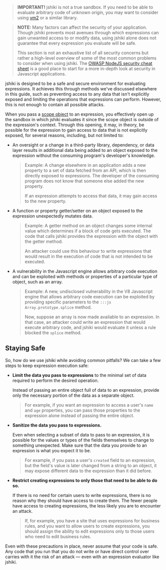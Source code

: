 > **IMPORTANT!** jshiki is not a true sandbox. If you need to be able to evaluate arbitrary code of unknown origin, you may want to consider using [vm2] or a similar library.

> **NOTE:** Many factors can affect the security of your application. Though jshiki prevents most avenues through which expressions can gain unwanted access to or modify data, using jshiki alone does not guarantee that every expression you evaluate will be safe.
>
> This section is not an exhaustive list of all security concerns but rather a high-level overview of some of the most common problems to consider when using jshiki. The [OWASP NodeJS security cheat sheet] is a good place to start for a more in-depth look at security in Javascript applications.

jshiki is designed to be a safe and secure environment for evaluating expressions. It achieves this through methods we've discussed elsewhere in this guide, such as preventing access to any data that isn't explicitly exposed and limiting the operations that expressions can perform. However, this is not enough to contain all possible attacks.

When you pass a [scope object] to an expression, you effectively open up the sandbox in which jshiki evaluates it since the scope object is outside of the expression's context. Through this opening, it may, in theory, be possible for the expression to gain access to data that is not explicitly exposed, for several reasons, including, but not limited to:

- An oversight or a change in a third-party library, dependency, or data layer results in additional data being added to an object exposed to the expression without the consuming program's developer's knowledge.

    > Example: A change elsewhere in an application adds a new property to a set of data fetched from an API, which is then directly exposed to expressions. The developer of the consuming program does not know that someone else added the new property.
    >
    > If an expression attempts to access that data, it may gain access to the new property.

- A function or property getter/setter on an object exposed to the expression unexpectedly mutates data.

    > Example: A getter method on an object changes some internal value which determines if a block of code gets executed. The code that calls jshiki provides the expression with the object with the getter method.
    >
    > An attacker could use this behaviour to write expressions that would result in the execution of code that is not intended to be executed.

- A vulnerability in the Javascript engine allows arbitrary code execution and can be exploited with methods or properties of a particular type of object, such as an array.

    > Example: A new, undisclosed vulnerability in the V8 Javascript engine that allows arbitrary code execution can be exploited by providing specific parameters to the `:::js Array.prototype.splice` method.
    >
    > Now, suppose an array is now made available to an expression. In that case, an attacker could write an expression that would execute arbitrary code, and jshiki would evaluate it unless a rule blocked the `splice` method.

## Staying Safe

So, how do we use jshiki while avoiding common pitfalls? We can take a few steps to keep expression execution safe:

- **Limit the data you pass to expressions** to the minimal set of data required to perform the desired operation.

    Instead of passing an entire object full of data to an expression, provide only the necessary portion of the data as a separate object.

    > For example, if you want an expression to access a user's `name` and `age` properties, you can pass those properties to the expression alone instead of passing the entire object.

- **Sanitize the data you pass to expressions.**

    Even when selecting a subset of data to pass to an expression, it is possible for the values or types of the fields themselves to change to something unexpected. Make sure that the data you provide to an expression is what you expect it to be.

    > For example, if you pass a user's `created` field to an expression, but the field's value is later changed from a string to an object, it may expose different data to the expression than it did before.

- **Restrict creating expressions to only those that need to be able to do so.**

    If there is no need for certain users to write expressions, there is no reason why they should have access to create them. The fewer people have access to creating expressions, the less likely you are to encounter an attack.

    > If, for example, you have a site that uses expressions for business rules, and you want to allow users to create expressions, you should assign the ability to edit expressions only to those users who need to edit business rules.

Even with these precautions in place, never assume that your code is safe. Any code that you run that you do not write or have direct control over carries with it the risk of an attack — even with an expression evaluator like jshiki.

[vm2]: https://github.com/patriksimek/vm2
[OWASP NodeJS security cheat sheet]: https://cheatsheetseries.owasp.org/cheatsheets/Nodejs_Security_Cheat_Sheet.html
[scope object]: accessing-data.md
